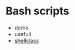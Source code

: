 # Bash scripts

-  demo 
-  usefull
-  [shellclass](https://www.udemy.com/course/linux-shell-scripting-projects/)
